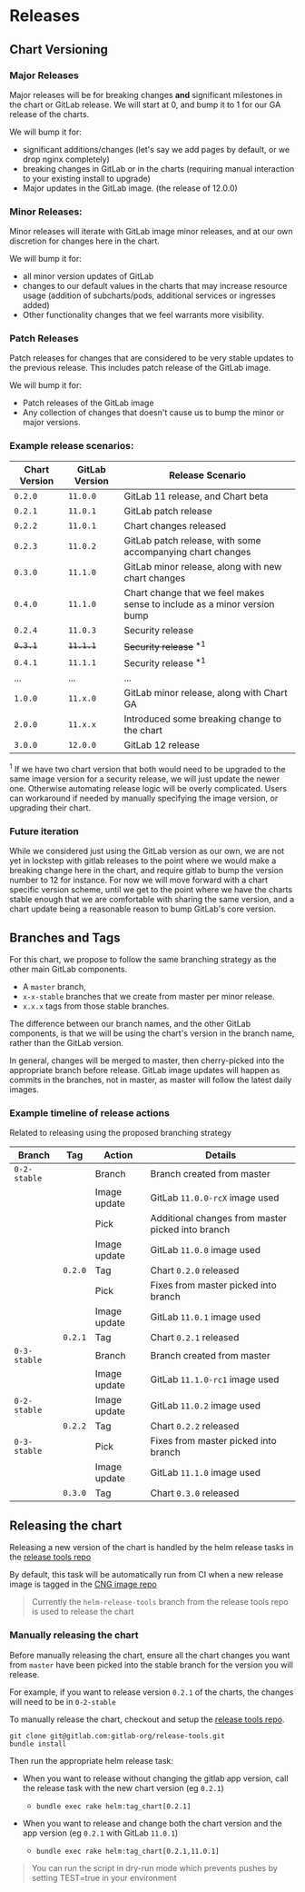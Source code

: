 # Releases

## Chart Versioning

### Major Releases
Major releases will be for breaking changes **and** significant milestones in the chart or GitLab release. We will start at 0, and bump it to 1 for our GA release of the charts.

We will bump it for:
- significant additions/changes (let's say we add pages by default, or we drop nginx completely)
- breaking changes in GitLab or in the charts (requiring manual interaction to your existing install to upgrade)
- Major updates in the GitLab image. (the release of 12.0.0)

### Minor Releases:
Minor releases will iterate with GitLab image minor releases, and at our own discretion for changes here in the chart.

We will bump it for:
- all minor version updates of GitLab
- changes to our default values in the charts that may increase resource usage (addition of subcharts/pods, additional services or ingresses added)
- Other functionality changes that we feel warrants more visibility.


### Patch Releases
Patch releases for changes that are considered to be very stable updates to the previous release. This includes patch release of the GitLab image.

We will bump it for:
- Patch releases of the GitLab image
- Any collection of changes that doesn't cause us to bump the minor or major versions.

### Example release scenarios:

|Chart Version|GitLab Version|Release Scenario|
|-|-|-|
|`0.2.0`|`11.0.0`| GitLab 11 release, and Chart beta |
|`0.2.1`|`11.0.1`| GitLab patch release |
|`0.2.2`|`11.0.1`| Chart changes released |
|`0.2.3`|`11.0.2`| GitLab patch release, with some accompanying chart changes |
|`0.3.0`|`11.1.0`| GitLab minor release, along with new chart changes |
|`0.4.0`|`11.1.0`| Chart change that we feel makes sense to include as a minor version bump |
|`0.2.4`|`11.0.3`| Security release |
|~~`0.3.1`~~|~~`11.1.1`~~| ~~Security release~~ <sup>*1</sup> |
|`0.4.1`|`11.1.1`| Security release <sup>*1</sup> |
|...|...|...|
|`1.0.0`|`11.x.0`| GitLab minor release, along with Chart GA |
|`2.0.0`|`11.x.x`| Introduced some breaking change to the chart |
|`3.0.0`|`12.0.0`| GitLab 12 release |

<sup>1</sup> If we have two chart version that both would need to be upgraded to the same image version for a security release, we will just update the newer one. Otherwise automating release logic will be overly complicated. Users can workaround if needed by manually specifying the image version, or upgrading their chart.


### Future iteration

While we considered just using the GitLab version as our own, we are not yet in lockstep with gitlab releases to the point where we would make a breaking change here in the chart, and require gitlab to bump the version number to 12 for instance. For now we will move forward with a chart specific version scheme, until we get to the point where we have the charts stable enough that we are comfortable with sharing the same version, and a chart update being a reasonable reason to bump GitLab's core version.

## Branches and Tags

For this chart, we propose to follow the same branching strategy as the other main GitLab components.

- A `master` branch,
- `x-x-stable` branches that we create from master per minor release.
- `x.x.x` tags from those stable branches.

The difference between our branch names, and the other GitLab components, is that we will be using the chart's version in the branch name, rather than the GitLab version.

In general, changes will be merged to master, then cherry-picked into the appropriate branch before release. GitLab image updates will happen as commits in the branches, not in master, as master will follow the latest daily images.

### Example timeline of release actions

Related to releasing using the proposed branching strategy

|Branch|Tag|Action|Details|
|-|-|-|-|
|`0-2-stable`|       |Branch      |Branch created from master |
|            |       |Image update|GitLab `11.0.0-rcX` image used |
|            |       |Pick        |Additional changes from master picked into branch |
|            |       |Image update|GitLab `11.0.0` image used |
|            |`0.2.0`|Tag         |Chart `0.2.0` released |
|            |       |Pick        |Fixes from master picked into branch |
|            |       |Image update|GitLab `11.0.1` image used |
|            |`0.2.1`|Tag         |Chart `0.2.1` released |
|`0-3-stable`|       |Branch      |Branch created from master |
|            |       |Image update|GitLab `11.1.0-rc1` image used |
|`0-2-stable`|       |Image update|GitLab `11.0.2` image used |
|            |`0.2.2`|Tag         |Chart  `0.2.2` released |
|`0-3-stable`|       |Pick        |Fixes from master picked into branch |
|            |       |Image update|GitLab `11.1.0` image used |
|            |`0.3.0`|Tag         |Chart `0.3.0` released |

## Releasing the chart

Releasing a new version of the chart is handled by the helm release tasks in the [release tools repo](https://gitlab.com/gitlab-org/release-tools)

By default, this task will be automatically run from CI when a new release image is tagged in the [CNG image repo](https://gitlab.com/charts/components/images)

> Currently the `helm-release-tools` branch from the release tools repo is used to release the chart

### Manually releasing the chart

Before manually releasing the chart, ensure all the chart changes you want from `master` have been picked into the
stable branch for the version you will release.

For example, if you want to release version `0.2.1` of the charts, the changes will need to be in `0-2-stable`

To manually release the chart, checkout and setup the [release tools repo](https://gitlab.com/gitlab-org/release-tools).

```
git clone git@gitlab.com:gitlab-org/release-tools.git
bundle install
```

Then run the appropriate helm release task:

* When you want to release without changing the gitlab app version, call the release task with the new chart version (eg `0.2.1`)
  - `bundle exec rake helm:tag_chart[0.2.1]`

* When you want to release and change both the chart version and the app version (eg `0.2.1` with GitLab `11.0.1`)
  - `bundle exec rake helm:tag_chart[0.2.1,11.0.1]`

> You can run the script in dry-run mode which prevents pushes by setting TEST=true in your environment
